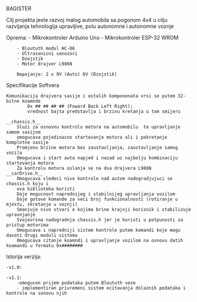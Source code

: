 BAGISTER

Cilj projekta jeste razvoj malog automobila sa pogonom 4x4 u cilju razvijanja tehnologija upravljive, polu autonomne i autonomne voznje 

Oprema: 
        - Mikrokontroler Arduino Uno
        - Mikrokontroler ESP-32 WROM

        - Bloututh modul HC-06
        - Ultrasonicni senozori
        - Dzojstik
        - Motor drajver L986N

        Napajanje: 2 x 9V (Auto) 6V (Dzojstik)

Specifikacije Softvera

    Komunikacija drajvera sasije i ostalih komponenata vrsi se putem 32-bitne koamnde
            0x ## ## ## ## (Foward Back Left Right);
            vrednost bajta predstavlja i brzinu kretanja u tom smijeru

    __chassis.h__
        Sluzi za osnovnu kontrolu motora na automobilu  te upravljanje samom sasijom
        omogucava pojedinacno startovanje motora ali i pokretanje kompletne sasije
        Promjenu brzine motora bez zaustavljanja, zaustavljanje samog vozila
        Omogucava i start auta napjed i nazad uz najbolju kombinaciju startovanja motora
        Za kontrolu motora oslanja se na dva drajvera L986N
    __carDrive.h__
        Omogucava sledeci nivo kontrole nad autom nadogradjujuci se chassis.h koju i 
        ova biblioteka koristi
        Daje mogucnost naprednijeg i stabilnijeg upravljanja vozilom
        Daje gotove komande za veci broj funkcionalnosti (rotiranje u mjestu, skretanje u voznji)
        Smanjuje nivo stvari o kojima brine krajnji korisnik i stabilizuje upravnjanje
        Svojevrsna nadogradnja chassis.h jer je koristi u potpunosti za pristup motorima
        Omogucava i napredniji sistem kontrole putem komandi koje mogu davati drugi moduli sistema 
        Omogucava citanje koamndi i upravljanje vozilom na osnovu datih koamandi u formatu 0x########
        

Istorija verzija:

    -v1.0:

    -v1.1:
        -omogucen prijem podataka putem Bloututh veze
        - implementiran privremeni sistem ocitavanja dolaznih podataka i kontrole na sonovu njih

